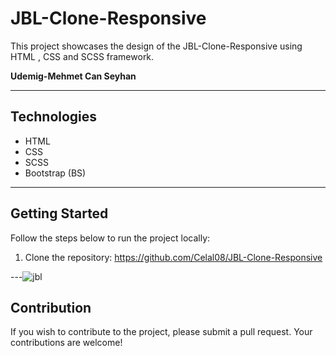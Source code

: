 # JBL-Clone-Responsive

This project showcases the design of the JBL-Clone-Responsive using HTML , CSS and SCSS framework.

**Udemig-Mehmet Can Seyhan**

---

## Technologies

- HTML
- CSS
- SCSS
- Bootstrap (BS)
---

## Getting Started

Follow the steps below to run the project locally:

1. Clone the repository: https://github.com/Celal08/JBL-Clone-Responsive

---![jbl](https://github.com/Celal08/JBL-Clone-Responsive/assets/155475492/0ebc2095-8d60-4528-aa5a-12427653416d)

## Contribution

If you wish to contribute to the project, please submit a pull request. Your contributions are welcome!

